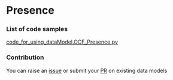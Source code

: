 # Presence

### List of code samples 

<!-- 50-List of code -->

<!-- [code entry](link) -->
[code_for_using_dataModel.OCF_Presence.py](https://github.com/smart-data-models/dataModel.OCF/blob/master/Presence/code/code_for_using_dataModel.OCF_Presence.py)


<!-- /50-List of code -->

### Contribution
You can raise an [issue](https://github.com/smart-data-models/dataModel.OCF/issues) or submit your [PR](https://github.com/smart-data-models/dataModel.OCF/pulls) on existing data models
